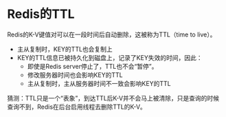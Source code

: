 # Redis的TTL
Redis的K-V键值对可以在一段时间后自动删除，这被称为TTL（time to live）。

- 主从复制时，KEY的TTL也会复制上
- KEY的TTL信息已被持久化到磁盘上，记录了KEY失效的时间，因此：
    - 即使是Redis server停止了，TTL也不会“暂停”。
    - 修改服务器时间也会影响KEY的TTL
    - 主从复制时，主从服务器时间不一致会影响KEY的TTL
    
猜测：TTL只是一个“表象”，到达TTL后K-V并不会马上被清除，只是查询的时候查询不到，Redis在后台启用线程去删除TTL的K-V。
